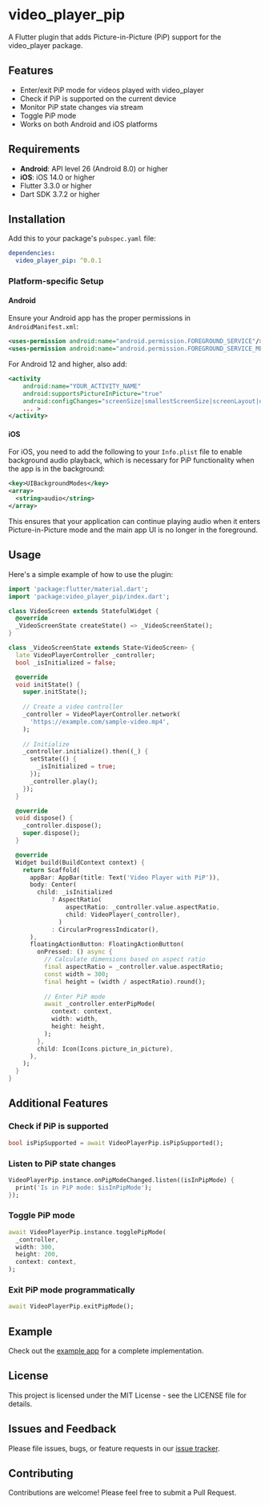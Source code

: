 # video_player_pip

A Flutter plugin that adds Picture-in-Picture (PiP) support for the video_player package.

## Features

- Enter/exit PiP mode for videos played with video_player
- Check if PiP is supported on the current device
- Monitor PiP state changes via stream
- Toggle PiP mode
- Works on both Android and iOS platforms

## Requirements

- **Android**: API level 26 (Android 8.0) or higher
- **iOS**: iOS 14.0 or higher
- Flutter 3.3.0 or higher
- Dart SDK 3.7.2 or higher

## Installation

Add this to your package's `pubspec.yaml` file:

```yaml
dependencies:
  video_player_pip: ^0.0.1
```

### Platform-specific Setup

#### Android

Ensure your Android app has the proper permissions in `AndroidManifest.xml`:

```xml
<uses-permission android:name="android.permission.FOREGROUND_SERVICE"/>
<uses-permission android:name="android.permission.FOREGROUND_SERVICE_MEDIA_PLAYBACK"/>
```

For Android 12 and higher, also add:

```xml
<activity
    android:name="YOUR_ACTIVITY_NAME"
    android:supportsPictureInPicture="true"
    android:configChanges="screenSize|smallestScreenSize|screenLayout|orientation"
    ... >
</activity>
```

#### iOS

For iOS, you need to add the following to your `Info.plist` file to enable background audio playback, which is necessary for PiP functionality when the app is in the background:

```xml
<key>UIBackgroundModes</key>
<array>
  <string>audio</string>
</array>
```

This ensures that your application can continue playing audio when it enters Picture-in-Picture mode and the main app UI is no longer in the foreground.

## Usage

Here's a simple example of how to use the plugin:

```dart
import 'package:flutter/material.dart';
import 'package:video_player_pip/index.dart';

class VideoScreen extends StatefulWidget {
  @override
  _VideoScreenState createState() => _VideoScreenState();
}

class _VideoScreenState extends State<VideoScreen> {
  late VideoPlayerController _controller;
  bool _isInitialized = false;

  @override
  void initState() {
    super.initState();
    
    // Create a video controller
    _controller = VideoPlayerController.network(
      'https://example.com/sample-video.mp4',
    );
    
    // Initialize
    _controller.initialize().then((_) {
      setState(() {
        _isInitialized = true;
      });
      _controller.play();
    });
  }

  @override
  void dispose() {
    _controller.dispose();
    super.dispose();
  }

  @override
  Widget build(BuildContext context) {
    return Scaffold(
      appBar: AppBar(title: Text('Video Player with PiP')),
      body: Center(
        child: _isInitialized
            ? AspectRatio(
                aspectRatio: _controller.value.aspectRatio,
                child: VideoPlayer(_controller),
              )
            : CircularProgressIndicator(),
      ),
      floatingActionButton: FloatingActionButton(
        onPressed: () async {
          // Calculate dimensions based on aspect ratio
          final aspectRatio = _controller.value.aspectRatio;
          const width = 300;
          final height = (width / aspectRatio).round();
          
          // Enter PiP mode
          await _controller.enterPipMode(
            context: context,
            width: width,
            height: height,
          );
        },
        child: Icon(Icons.picture_in_picture),
      ),
    );
  }
}
```

## Additional Features

### Check if PiP is supported

```dart
bool isPipSupported = await VideoPlayerPip.isPipSupported();
```

### Listen to PiP state changes

```dart
VideoPlayerPip.instance.onPipModeChanged.listen((isInPipMode) {
  print('Is in PiP mode: $isInPipMode');
});
```

### Toggle PiP mode

```dart
await VideoPlayerPip.instance.togglePipMode(
  _controller, 
  width: 300, 
  height: 200, 
  context: context,
);
```

### Exit PiP mode programmatically

```dart
await VideoPlayerPip.exitPipMode();
```

## Example

Check out the [example app](example/) for a complete implementation.

## License

This project is licensed under the MIT License - see the LICENSE file for details.

## Issues and Feedback

Please file issues, bugs, or feature requests in our [issue tracker](https://github.com/AkmaljonAbdirakhimov/video_player_pip/issues).

## Contributing

Contributions are welcome! Please feel free to submit a Pull Request.
